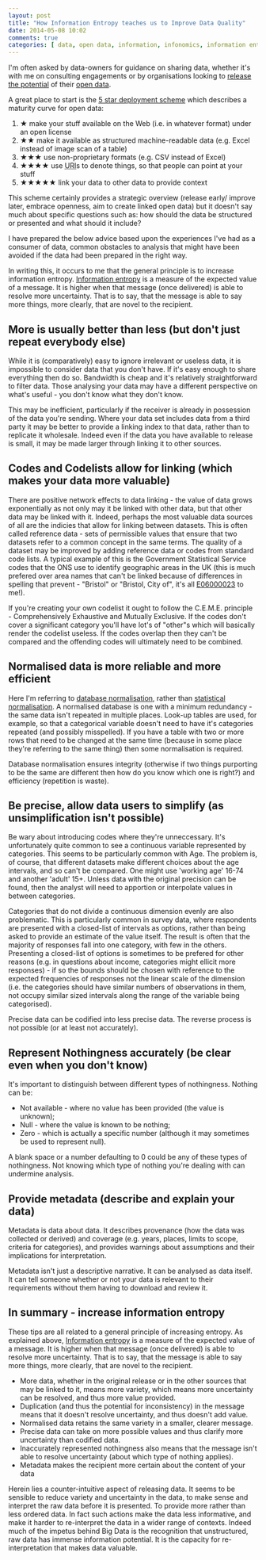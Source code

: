 ```yaml
---
layout: post
title: "How Information Entropy teaches us to Improve Data Quality"
date: 2014-05-08 10:02
comments: true
categories: [ data, open data, information, infonomics, information entropy, big data, methodology, linked data ]
---
```

I'm often asked by data-owners for guidance on sharing data, whether it's with me on consulting engagements or by organisations looking to [release the potential](http://infonomics.ltd.uk/news/blog/2013/03/01/open-data-business-models/) of their [open data](http://infonomics.ltd.uk/news/blog/categories/open-data/).

A great place to start is the [5 star deployment scheme](http://5stardata.info/) which describes a maturity curve for open data:

  1. ★ make your stuff available on the Web (i.e. in whatever format) under an open license
  1. ★★	make it available as structured machine-readable data (e.g. Excel instead of image scan of a table)
  1. ★★★	use non-proprietary formats (e.g. CSV instead of Excel)
  1. ★★★★	use <acronym title="Uniform Resource Identifier">URI</acronym>s to denote things, so that people can point at your stuff
  1. ★★★★★	link your data to other data to provide context

This scheme certainly provides a strategic overview (release early/ improve later, embrace openness, aim to create linked open data) but it doesn't say much about specific questions such as: how should the data be structured or presented and what should it include?

I have prepared the below advice based upon the experiences I've had as a consumer of data, common obstacles to analysis that might have been avoided if the data had been prepared in the right way.

In writing this, it occurs to me that the general principle is to increase information entropy. [Information entropy](http://en.wikipedia.org/wiki/Entropy_%28information_theory%29) is a measure of the expected value of a message. It is higher when that message (once delivered) is able to resolve more uncertainty. That is to say, that the message is able to say more things, more clearly, that are novel to the recipient.
<!--more-->


## More is usually better than less (but don't just repeat everybody else)

While it is (comparatively) easy to ignore irrelevant or useless data, it is impossible to consider data that you don't have. If it's easy enough to share everything then do so. Bandwidth is cheap and it's relatively straightforward to filter data. Those analysing your data may have a different perspective on what's useful - you don't know what they don't know.

This may be inefficient, particularly if the receiver is already in possession of the data you're sending. Where your data set includes data from a third party it may be better to provide a linking index to that data, rather than to replicate it wholesale. Indeed even if the data you have available to release is small, it may be made larger through linking it to other sources.


## Codes and Codelists allow for linking (which makes your data more valuable)

There are positive network effects to data linking - the value of data grows exponentially as not only may it be linked with other data, but that other data may be linked with it. Indeed, perhaps the most valuable data sources of all are the indicies that allow for linking between datasets. This is often called reference data - sets of permissible values that ensure that two datasets refer to a common concept in the same terms. The quality of a dataset may be improved by adding reference data or codes from standard code lists. A typical example of this is the Government Statistical Service codes that the ONS use to identify geographic areas in the UK (this is much prefered over area names that can't be linked because of differences in spelling that prevent - "Bristol" or "Bristol, City of", it's all [E06000023](http://statistics.data.gov.uk/explore?URI=http://statistics.data.gov.uk/id/statistical-geography/E06000023) to me!).

If you're creating your own codelist it ought to follow the C.E.M.E. principle - Comprehensively Exhaustive and Mutually Exclusive. If the codes don't cover a significant category you'll have lot's of "other"s which will basically render the codelist useless. If the codes overlap then they can't be compared and the offending codes will ultimately need to be combined.


## Normalised data is more reliable and more efficient

Here I'm referring to [database normalisation](http://en.wikipedia.org/wiki/Database_normalization), rather than [statistical normalisation](http://en.wikipedia.org/wiki/Normalization_%28statistics%29). A normalised database is one with a minimum redundancy - the same data isn't repeated in multiple places. Look-up tables are used, for example, so that a categorical variable doesn't need to have it's categories repeated (and possibly misspelled). If you have a table with two or more rows that need to be changed at the same time (because in some place they're referring to the same thing) then some normalisation is required. 

Database normalisation ensures integrity (otherwise if two things purporting to be the same are different then how do you know which one is right?) and efficiency (repetition is waste).


## Be precise, allow data users to simplify (as unsimplification isn't possible)

Be wary about introducing codes where they're unneccessary. It's unfortunately quite common to see a continuous variable represented by categories. This seems to be particularly common with Age. The problem is, of course, that different datasets make different choices about the age intervals, and so can't be compared. One might use 'working age' 16-74 and another 'adult' 15+. Unless data with the original precision can be found, then the analyst will need to apportion or interpolate values in between categories.

Categories that do not divide a continuous dimension evenly are also problematic. This is particularly common in survey data, where respondents are presented with a closed-list of intervals as options, rather than being asked to provide an estimate of the value itself. The result is often that the majority of responses fall into one category, with few in the others. Presenting a closed-list of options is sometimes to be prefered for other reasons (e.g. in questions about income, categories might ellicit more responses) - if so the bounds should be chosen with reference to the expected frequencies of responses not the linear scale of the dimension (i.e. the categories should have similar numbers of observations in them, not occupy similar sized intervals along the range of the variable being categorised).

Precise data can be codified into less precise data. The reverse process is not possible (or at least not accurately).


## Represent Nothingness accurately (be clear even when you don't know)

It's important to distinguish between different types of nothingness. Nothing can be:

* Not available - where no value has been provided (the value is unknown);
* Null - where the value is known to be nothing;
* Zero - which is actually a specific number (although it may sometimes be used to represent null).

A blank space or a number defaulting to 0 could be any of these types of nothingness. Not knowing which type of nothing you're dealing with can undermine analysis.


## Provide metadata (describe and explain your data)

Metadata is data about data. It describes provenance (how the data was collected or derived) and coverage (e.g. years, places, limits to scope, criteria for categories), and provides warnings about assumptions and their implications for interpretation.

Metadata isn't just a descriptive narrative. It can be analysed as data itself. It can tell someone whether or not your data is relevant to their requirements without them having to download and review it.


## In summary - increase information entropy

These tips are all related to a general principle of increasing entropy. As explained above, [Information entropy](http://en.wikipedia.org/wiki/Entropy_%28information_theory%29) is a measure of the expected value of a message. It is higher when that message (once delivered) is able to resolve more uncertainty. That is to say, that the message is able to say more things, more clearly, that are novel to the recipient.

- More data, whether in the original release or in the other sources that may be linked to it, means more variety, which means more uncertainty can be resolved, and thus more value provided.
- Duplication (and thus the potential for inconsistency) in the message means that it doesn't resolve uncertainty, and thus doesn't add value.
- Normalised data retains the same variety in a smaller, clearer message. 
- Precise data can take on more possible values and thus clarify more uncertainty than codified data.
- Inaccurately represented nothingness also means that the message isn't able to resolve uncertainty (about which type of nothing applies).
- Metadata makes the recipient more certain about the content of your data

Herein lies a counter-intuitive aspect of releasing data. It seems to be sensible to reduce variety and uncertainty in the data, to make sense and interpret the raw data before it is presented. To provide more rather than less ordered data. In fact such actions make the data less informative, and make it harder to re-interpret the data in a wider range of contexts. Indeed much of the impetus behind Big Data is the recognition that unstructured, raw data has immense information potential. It is the capacity for re-interpretation that makes data valuable.
